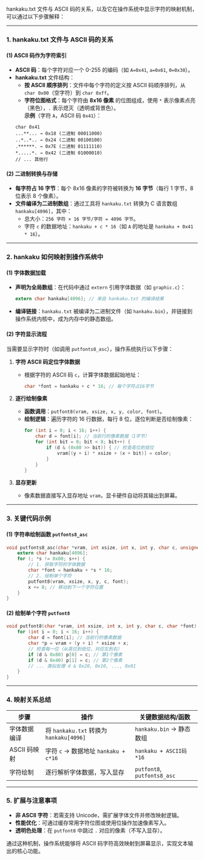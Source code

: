 hankaku.txt 文件与 ASCII 码的关系，以及它在操作系统中显示字符的映射机制，可以通过以下步骤解释：

---

### 1. **hankaku.txt 文件与 ASCII 码的关系**
#### (1) **ASCII 码作为字符索引**
- **ASCII 码**：每个字符对应一个 0-255 的编码（如 `A=0x41`, `a=0x61`, `0=0x30`）。
- **hankaku.txt** 文件结构：
  - **按 ASCII 顺序排列**：文件中每个字符的定义按 ASCII 码顺序排列，从 `char 0x00`（空字符）到 `char 0xff`。
  - **字符位图格式**：每个字符由 **8x16 像素** 的位图组成，使用 `*` 表示像素点亮（黑色），`.` 表示熄灭（透明或背景色）。  
  **示例**（字符 `A`，ASCII 码 `0x41`）：
  ```text
  char 0x41
  ...**... → 0x18 (二进制 00011000)
  ..*..*.. → 0x24 (二进制 00100100)
  .******. → 0x7E (二进制 01111110)
  *.....*. → 0x42 (二进制 01000010)
  // ... 其他行
  ```

#### (2) **二进制转换与存储**
- **每字符占 16 字节**：每个 8x16 像素的字符被转换为 **16 字节**（每行 1 字节，8 位表示 8 个像素）。
- **文件编译为二进制数组**：通过工具将 `hankaku.txt` 转换为 C 语言数组 `hankaku[4096]`，其中：
  - 总大小：`256 字符 × 16 字节/字符 = 4096 字节`。
  - 字符 `c` 的数据地址：`hankaku + c * 16`（如 `A` 的地址是 `hankaku + 0x41 * 16`）。

---

### 2. **hankaku 如何映射到操作系统中**
#### (1) **字体数据加载**
- **声明为全局数组**：在代码中通过 `extern` 引用字体数据（如 `graphic.c`）：
  ```c
  extern char hankaku[4096]; // 来自 hankaku.txt 的编译结果
  ```
- **编译链接**：`hankaku.txt` 被编译为二进制文件（如 `hankaku.bin`），并链接到操作系统内核中，成为内存中的静态数组。

#### (2) **字符显示流程**
当需要显示字符时（如调用 `putfonts8_asc`），操作系统执行以下步骤：

1. **字符 ASCII 码定位字体数据**  
   - 根据字符的 ASCII 码 `c`，计算字体数据起始地址：  
     ```c
     char *font = hankaku + c * 16; // 每个字符占16字节
     ```

2. **逐行绘制像素**  
   - **函数调用**：`putfont8(vram, xsize, x, y, color, font)`。
   - **绘制逻辑**：遍历字符的 16 行数据，每行 8 位，逐位判断是否绘制像素：
     ```c
     for (int i = 0; i < 16; i++) {
         char d = font[i]; // 当前行的像素数据（1字节）
         for (int bit = 0; bit < 8; bit++) {
             if (d & (0x80 >> bit)) { // 检查高位到低位
                 vram[(y + i) * xsize + (x + bit)] = color;
             }
         }
     }
     ```

3. **显存更新**  
   - 像素数据直接写入显存地址 `vram`，显卡硬件自动将其输出到屏幕。

---

### 3. **关键代码示例**
#### (1) 字符串绘制函数 `putfonts8_asc`
```c
void putfonts8_asc(char *vram, int xsize, int x, int y, char c, unsigned char *s) {
    extern char hankaku[4096];
    for (; *s != 0x00; s++) {
        // 1. 获取字符的字体数据
        char *font = hankaku + *s * 16;
        // 2. 绘制单个字符
        putfont8(vram, xsize, x, y, c, font);
        x += 8; // 移动到下一个字符位置
    }
}
```

#### (2) 绘制单个字符 `putfont8`
```c
void putfont8(char *vram, int xsize, int x, int y, char c, char *font) {
    for (int i = 0; i < 16; i++) {
        char d = font[i]; // 当前行的像素数据
        char *p = vram + (y + i) * xsize + x;
        // 检查每一位（从高位到低位，对应左到右）
        if (d & 0x80) p[0] = c; // 第1个像素
        if (d & 0x40) p[1] = c; // 第2个像素
        // ... 类似处理 d & 0x20, 0x10, ..., 0x01
    }
}
```

---

### 4. **映射关系总结**
| 步骤         | 操作                                    | 关键数据结构/函数           |
| ------------ | --------------------------------------- | --------------------------- |
| 字体数据编译 | 将 `hankaku.txt` 转换为 `hankaku[4096]` | `hankaku.bin` → 静态数组    |
| ASCII 码映射 | 字符 `c` → 数据地址 `hankaku + c*16`    | `hankaku + ASCII码*16`      |
| 字符绘制     | 逐行解析字体数据，写入显存              | `putfont8`, `putfonts8_asc` |

---

### 5. **扩展与注意事项**
- **非 ASCII 字符**：若需支持 Unicode，需扩展字体文件并修改映射逻辑。
- **性能优化**：可通过缓存常用字符位图或使用位操作加速像素写入。
- **透明色处理**：在 `putfont8` 中跳过 `.` 对应的像素（不写入显存）。

通过这种机制，操作系统能够将 ASCII 码字符高效映射到屏幕显示，实现文本输出的核心功能。